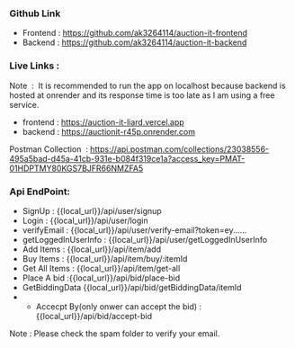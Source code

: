 ### Github Link 
- Frontend : https://github.com/ak3264114/auction-it-frontend
- Backend : https://github.com/ak3264114/auction-it-backend

### Live Links :
Note  :  It is recommended to run the app on localhost because backend is hosted at onrender and its response time is too late as I am using a free service.
- frontend : https://auction-it-liard.vercel.app
- backend : https://auctionit-r45p.onrender.com

Postman Collection  : https://api.postman.com/collections/23038556-495a5bad-d45a-41cb-931e-b084f319ce1a?access_key=PMAT-01HDPTMY80KGS7BJFR66NMZFA5

### Api EndPoint:
- SignUp : {{local_url}}/api/user/signup
- Login : {{local_url}}/api/user/login
- verifyEmail : {{local_url}}/api/user/verify-email?token=ey......
- getLoggedInUserInfo : {{local_url}}/api/user/getLoggedInUserInfo
- Add Items : {{local_url}}/api/item/add
- Buy Items : {{local_url}}/api/item/buy/:itemId
- Get All Items : {{local_url}}/api/item/get-all
- Place A bid :{{local_url}}/api/bid/place-bid
- GetBiddingData {{local_url}}/api/bid/getBiddingData/itemId
- - Accecpt By(only onwer can accept the bid) :{{local_url}}/api/bid/accept-bid

Note : Please check the spam folder to verify your email.
 
